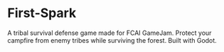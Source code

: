 # First-Spark
A tribal survival defense game made for FCAI GameJam. Protect your campfire from enemy tribes while surviving the forest. Built with Godot.
